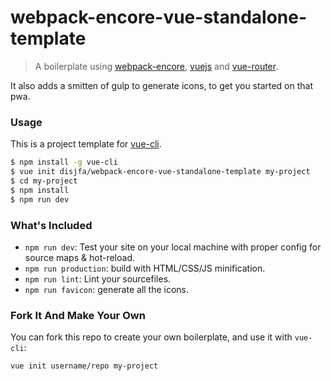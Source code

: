 # webpack-encore-vue-standalone-template

> A boilerplate using [webpack-encore](http://symfony.com/doc/current/frontend.html), 
[vuejs](https://vuejs.org) and
[vue-router](https://router.vuejs.org/en/). 

It also adds a smitten of gulp to generate icons, to get you started on that pwa.

### Usage

This is a project template for [vue-cli](https://github.com/vuejs/vue-cli).

``` bash
$ npm install -g vue-cli
$ vue init disjfa/webpack-encore-vue-standalone-template my-project
$ cd my-project
$ npm install
$ npm run dev
```

### What's Included

- `npm run dev`: Test your site on your local machine with proper config for source maps & hot-reload.
- `npm run production`: build with HTML/CSS/JS minification.
- `npm run lint`: Lint your sourcefiles.
- `npm run favicon`: generate all the icons.

### Fork It And Make Your Own

You can fork this repo to create your own boilerplate, and use it with `vue-cli`:

``` bash
vue init username/repo my-project
```